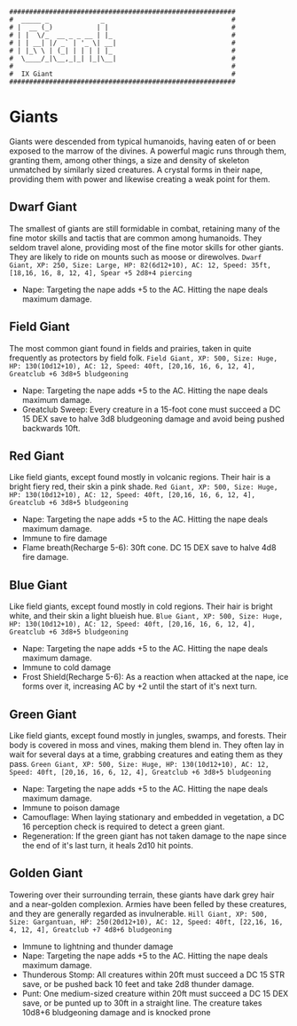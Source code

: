 ```
#########################################################
#  _____ _             _                                #
# |  __ (_)           | |                               #
# | |  \/_  __ _ _ __ | |_                              #
# | | __| |/ _` | '_ \| __|                             #
# | |_\ \ | (_| | | | | |_                              #
#  \____/_|\__,_|_| |_|\__|                             #
#                                                       #
#  IX Giant                                             #
#########################################################
```
# Giants
Giants were descended from typical humanoids, having eaten of or been exposed to the marrow of the divines. A powerful magic runs through them, granting them, among other things, a size and density of skeleton unmatched by similarly sized creatures. A crystal forms in their nape, providing them with power and likewise creating a weak point for them.

## Dwarf Giant
The smallest of giants are still formidable in combat, retaining many of the fine motor skills and tactis that are common among humanoids. They seldom travel alone, providing most of the fine motor skills for other giants. They are likely to ride on mounts such as moose or direwolves.
`Dwarf Giant, XP: 250, Size: Large, HP: 82(6d12+10), AC: 12, Speed: 35ft, [18,16, 16, 8, 12, 4], Spear +5 2d8+4 piercing`
- Nape: Targeting the nape adds +5 to the AC. Hitting the nape deals maximum damage.

## Field Giant
The most common giant found in fields and prairies, taken in quite frequently as protectors by field folk.
`Field Giant, XP: 500, Size: Huge, HP: 130(10d12+10), AC: 12, Speed: 40ft, [20,16, 16, 6, 12, 4], Greatclub +6 3d8+5 bludgeoning`
- Nape: Targeting the nape adds +5 to the AC. Hitting the nape deals maximum damage.
- Greatclub Sweep: Every creature in a 15-foot cone must succeed a DC 15 DEX save to halve 3d8 bludgeoning damage and avoid being pushed backwards 10ft.

## Red Giant
Like field giants, except found mostly in volcanic regions. Their hair is a bright fiery red, their skin a pink shade.
`Red Giant, XP: 500, Size: Huge, HP: 130(10d12+10), AC: 12, Speed: 40ft, [20,16, 16, 6, 12, 4], Greatclub +6 3d8+5 bludgeoning`
- Nape: Targeting the nape adds +5 to the AC. Hitting the nape deals maximum damage.
- Immune to fire damage
- Flame breath(Recharge 5-6): 30ft cone. DC 15 DEX save to halve 4d8 fire damage.

## Blue Giant
Like field giants, except found mostly in cold regions. Their hair is bright white, and their skin a light blueish hue.
`Blue Giant, XP: 500, Size: Huge, HP: 130(10d12+10), AC: 12, Speed: 40ft, [20,16, 16, 6, 12, 4], Greatclub +6 3d8+5 bludgeoning`
- Nape: Targeting the nape adds +5 to the AC. Hitting the nape deals maximum damage.
- Immune to cold damage
- Frost Shield(Recharge 5-6): As a reaction when attacked at the nape, ice forms over it, increasing AC by +2 until the start of it's next turn.

## Green Giant
Like field giants, except found mostly in jungles, swamps, and forests. Their body is covered in moss and vines, making them blend in. They often lay in wait for several days at a time, grabbing creatures and eating them as they pass.
`Green Giant, XP: 500, Size: Huge, HP: 130(10d12+10), AC: 12, Speed: 40ft, [20,16, 16, 6, 12, 4], Greatclub +6 3d8+5 bludgeoning`
- Nape: Targeting the nape adds +5 to the AC. Hitting the nape deals maximum damage.
- Immune to poison damage
- Camouflage: When laying stationary and embedded in vegetation, a DC 16 perception check is required to detect a green giant.
- Regeneration: If the green giant has not taken damage to the nape since the end of it's last turn, it heals 2d10 hit points.

## Golden Giant
Towering over their surrounding terrain, these giants have dark grey hair and a near-golden complexion. Armies have been felled by these creatures, and they are generally regarded as invulnerable.
`Hill Giant, XP: 500, Size: Gargantuan, HP: 250(20d12+10), AC: 12, Speed: 40ft, [22,16, 16, 4, 12, 4], Greatclub +7 4d8+6 bludgeoning`
- Immune to lightning and thunder damage
- Nape: Targeting the nape adds +5 to the AC. Hitting the nape deals maximum damage.
- Thunderous Stomp: All creatures within 20ft must succeed a DC 15 STR save, or be pushed back 10 feet and take 2d8 thunder damage.
- Punt: One medium-sized creature within 20ft must succeed a DC 15 DEX save, or be punted up to 30ft in a straight line. The creature takes 10d8+6 bludgeoning damage and is knocked prone